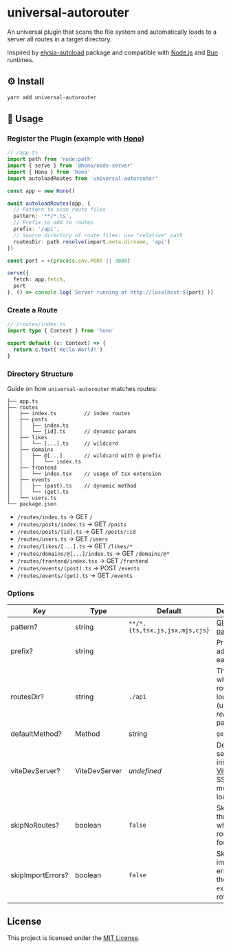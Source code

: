 # universal-autorouter

An universal plugin that scans the file system and automatically loads to a server all routes in a target directory.

Inspired by [elysia-autoload](https://github.com/kravetsone/elysia-autoload) package and compatible with [Node.js](https://nodejs.org) and [Bun](https://bun.sh) runtimes.

## ⚙️ Install

```sh
yarn add universal-autorouter
```

## 📖 Usage

### Register the Plugin (example with [Hono](https://hono.dev))

```ts
// /app.ts
import path from 'node:path'
import { serve } from '@hono/node-server'
import { Hono } from 'hono'
import autoloadRoutes from 'universal-autorouter'

const app = new Hono()

await autoloadRoutes(app, {
  // Pattern to scan route files
  pattern: '**/*.ts',
  // Prefix to add to routes
  prefix: '/api',
  // Source directory of route files: use "relative" path
  routesDir: path.resolve(import.meta.dirname, 'api')
})

const port = +(process.env.PORT || 3000)

serve({
  fetch: app.fetch,
  port
}, () => console.log(`Server running at http://localhost:${port}`))
```

### Create a Route

```ts
// /routes/index.ts
import type { Context } from 'hono'

export default (c: Context) => {
  return c.text('Hello World!')
}
```

### Directory Structure

Guide on how `universal-autorouter` matches routes:

```
├── app.ts
├── routes
│   ├── index.ts         // index routes
│   ├── posts
│   │   ├── index.ts
│   │   └── [id].ts      // dynamic params
│   ├── likes
│   │   └── [...].ts     // wildcard
│   ├── domains
│   │   ├── @[...]       // wildcard with @ prefix
│   │   │   └── index.ts
│   ├── frontend
│   │   └── index.tsx    // usage of tsx extension
│   ├── events
│   │   ├── (post).ts    // dynamic method
│   │   └── (get).ts
│   └── users.ts
└── package.json
```

- `/routes/index.ts` → GET `/`
- `/routes/posts/index.ts` → GET `/posts`
- `/routes/posts/[id].ts` → GET `/posts/:id`
- `/routes/users.ts` → GET `/users`
- `/routes/likes/[...].ts` → GET `/likes/*`
- `/routes/domains/@[...]/index.ts` → GET `/domains/@*`
- `/routes/frontend/index.tsx` → GET `/frontend`
- `/routes/events/(post).ts` → POST `/events`
- `/routes/events/(get).ts` → GET `/events`

### Options

| Key               | Type            | Default                        | Description                                                                      |
| ----------------- | --------------- | ------------------------------ | -------------------------------------------------------------------------------- |
| pattern?          | string          | `**/*.{ts,tsx,js,jsx,mjs,cjs}` | [Glob patterns](https://en.wikipedia.org/wiki/Glob_(programming))                |
| prefix?           | string          | ` `                            | Prefix to be added to each route                                                 |
| routesDir?        | string          | `./api`                        | The folder where routes are located (use a *relative* path)                      |
| defaultMethod?    | Method | string | `get`                          | Default method to use when the route filename doesn't use the (<METHOD>) pattern |
| viteDevServer?    | ViteDevServer   | _undefined_                    | Developer server instance of [Vite](https://vite.dev) to use SSR module loader   |
| skipNoRoutes?     | boolean         | `false`                        | Skip the throw error when no routes are found                                    |
| skipImportErrors? | boolean         | `false`                        | Skip the import errors with the `default export` of a rotue file                 |

## License

This project is licensed under the [MIT License](LICENSE).
